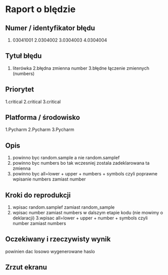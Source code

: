 # Raport o blędzie

## Numer / identyfikator błędu
1. 03041001
2.0304002
3.0304003
4.0304004
## Tytuł błędu
1. literówka
2.błędna zmienna number
3.błędne łączenie zmiennych (numbers)

## Priorytet
1.critical
2.critical
3.critical


## Platforma / środowisko
1.Pycharm
2.Pycharm
3.Pycharm

## Opis
1. powinno byc random.sample a nie random.samplef
2. powinno byc numbers bo tak wczesniej zostala zadeklarowana ta zmienna
3. powinno byc all=lower + upper + numbers + symbols czyli poprawne wpisanie numbers zamiast number

## Kroki do reprodukcji
1. wpisac  random.samplef zamiast random_sample
2. wpisac number zamiast numbers w dalszym etapie kodu (nie mowimy o deklaracji)
3.wpisac all=lower + upper + number + symbols czyli number zamiast numbers

## Oczekiwany i rzeczywisty wynik
powinien dac losowo wygenerowane haslo

## Zrzut ekranu
